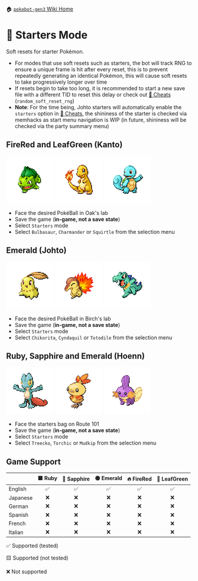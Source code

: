 🏠 [`pokebot-gen3` Wiki Home](../Readme.md)

# 💼 Starters Mode

Soft resets for starter Pokémon.

- For modes that use soft resets such as starters, the bot will track RNG to ensure a unique frame is hit after every reset, this is to prevent repeatedly generating an identical Pokémon, this will cause soft resets to take progressively longer over time
- If resets begin to take too long, it is recommended to start a new save file with a different TID to reset this delay or check out [💎 Cheats](Configuration%20-%20Cheats.md) (`random_soft_reset_rng`)
- **Note**: For the time being, Johto starters will automatically enable the `starters` option in [💎 Cheats](Configuration%20-%20Cheats.md), the shininess of the starter is checked via memhacks as start menu navigation is WIP (in future, shininess will be checked via the party summary menu)

## FireRed and LeafGreen (Kanto)
![](../../sprites/pokemon/shiny/Bulbasaur.png)
![](../../sprites/pokemon/shiny/Charmander.png)
![](../../sprites/pokemon/shiny/Squirtle.png)

- Face the desired PokéBall in Oak's lab
- Save the game (**in-game, not a save state**)
- Select `Starters` mode
- Select `Bulbasaur`, `Charmander` or `Squirtle` from the selection menu

## Emerald (Johto)
![](../../sprites/pokemon/shiny/Chikorita.png)
![](../../sprites/pokemon/shiny/Cyndaquil.png)
![](../../sprites/pokemon/shiny/Totodile.png)

- Face the desired PokéBall in Birch's lab
- Save the game (**in-game, not a save state**)
- Select `Starters` mode
- Select `Chikorita`, `Cyndaquil` or `Totodile` from the selection menu

## Ruby, Sapphire and Emerald (Hoenn)
![](../../sprites/pokemon/shiny/Treecko.png)
![](../../sprites/pokemon/shiny/Torchic.png)
![](../../sprites/pokemon/shiny/Mudkip.png)

- Face the starters bag on Route 101
- Save the game (**in-game, not a save state**)
- Select `Starters` mode
- Select `Treecko`, `Torchic` or `Mudkip` from the selection menu

## Game Support
|          | 🟥 Ruby | 🔷 Sapphire | 🟢 Emerald | 🔥 FireRed | 🌿 LeafGreen |
|:---------|:-------:|:-----------:|:----------:|:----------:|:------------:|
| English  |    ✅    |      ✅      |     ✅      |     ✅      |      ✅       |
| Japanese |    ❌    |      ❌      |     ❌      |     ❌      |      ❌       |
| German   |    ❌    |      ❌      |     ❌      |     ❌      |      ❌       |
| Spanish  |    ❌    |      ❌      |     ❌      |     ❌      |      ❌       |
| French   |    ❌    |      ❌      |     ❌      |     ❌      |      ❌       |
| Italian  |    ❌    |      ❌      |     ❌      |     ❌      |      ❌       |

✅ Supported (tested)

🟨 Supported (not tested)

❌ Not supported